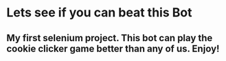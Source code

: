 # Lets see if you can beat this Bot

## My first selenium project. This bot can play the cookie clicker game better than any of us. Enjoy!